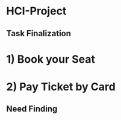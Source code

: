 # HCI-Project

## Task Finalization ##
# 1) Book your Seat #
# 2) Pay Ticket by Card #

## Need Finding ##
